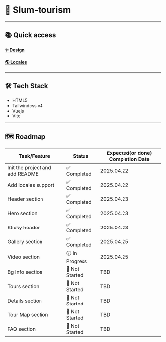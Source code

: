 # 🚀 Slum-tourism

---

## 📚 Quick access

#### [✨ Design](https://www.figma.com/design/baUhAHnflHWam3mxBj6woA/Untitled?node-id=0-1&p=f&t=1bHb37E7X9DVVDrl-0)

#### [🌎 Locales](https://1drv.ms/w/c/8eef4860996ce3d8/EfG58aE5mgxHpaEsuFKSrCIBXAHHPBMNlizlh_AR_YzL5w?e=zSDOQh)

---

## 🛠️ Tech Stack

- HTML5
- Tailwindcss v4
- Vuejs
- Vite

---

## 🗺️ Roadmap

| Task/Feature                           | Status         | Expected(or done) Completion Date |
| -------------------------------------- | -------------- | --------------------------------- |
| Init the project and add README        | ✅ Completed   | 2025.04.22                        |
| Add locales support                    | ✅ Completed   | 2025.04.22                        |
| Header section                         | ✅ Completed   | 2025.04.23                        |
| Hero section                           | ✅ Completed   | 2025.04.23                        |
| Sticky header                          | ✅ Completed   | 2025.04.23                        |
| Gallery section                        | ✅ Completed   | 2025.04.25                        |
| Video section                          | 🕥 In Progress | 2025.04.25                        |
| Bg Info section                        | 🚧 Not Started | TBD                               |
| Tours section                          | 🚧 Not Started | TBD                               |
| Details section                        | 🚧 Not Started | TBD                               |
| Tour Map section                       | 🚧 Not Started | TBD                               |
| FAQ section                            | 🚧 Not Started | TBD                               |


